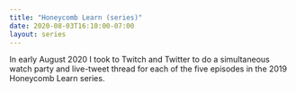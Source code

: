 ```yaml
---
title: "Honeycomb Learn (series)"
date: 2020-08-03T16:10:00-07:00
layout: series
---
```


In early August 2020 I took to Twitch and Twitter to do a simultaneous watch party and live-tweet thread for each of the five episodes in the 2019 Honeycomb Learn series.
